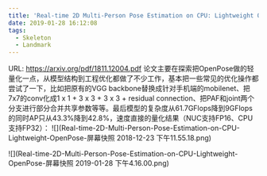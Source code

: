 ```yaml
---
title: 'Real-time 2D Multi-Person Pose Estimation on CPU: Lightweight OpenPose'
date: 2019-01-28 16:12:08
tags:
  - Skeleton
  - Landmark
---
```

URL: https://arxiv.org/pdf/1811.12004.pdf
论文主要在探索把OpenPose做的轻量化一点，从模型结构到工程优化都做了不少工作，基本把一些常见的优化操作都尝试了一下，比如把原有的VGG backbone替换成针对手机端的mobilenet、把7x7的conv化成1 x 1 + 3 x 3 + 3 x 3 + residual connection、把PAF和joint两个分支进行部分合并共享参数等等。最后模型的复杂度从61.7GFlops降到9GFlops的同时AP只从43.3%降到42.8%，速度直接的量化结果（NUC支持FP16、CPU支持FP32）：
![](Real-time-2D-Multi-Person-Pose-Estimation-on-CPU-Lightweight-OpenPose-屏幕快照 2018-12-23 下午11.55.18.png)

![](Real-time-2D-Multi-Person-Pose-Estimation-on-CPU-Lightweight-OpenPose-屏幕快照 2019-01-28 下午4.16.00.png)
